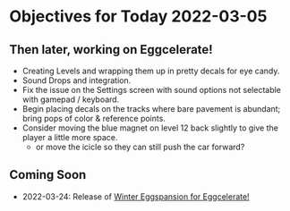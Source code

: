 # Objectives for Today 2022-03-05

## Then later, working on Eggcelerate!

- Creating Levels and wrapping them up in pretty decals for eye candy.
- Sound Drops and integration.
- Fix the issue on the Settings screen with sound options not selectable with gamepad / keyboard.
- Begin placing decals on the tracks where bare pavement is abundant; bring pops of color & reference points.
- Consider moving the blue magnet on level 12 back slightly to give the player a little more space.
  - or move the icicle so they can still push the car forward?

## Coming Soon

- 2022-03-24: Release of [Winter Eggspansion for Eggcelerate!](https://store.steampowered.com/app/1902100/Winter_Eggspansion_for_Eggcelerate/)
